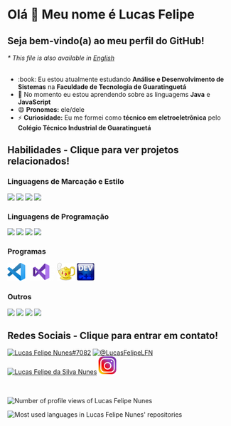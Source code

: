<html>
  <h1>Olá 👋 Meu nome é Lucas Felipe</h1>
  <h2>Seja bem-vindo(a) ao meu perfil do GitHub!</h2>
  <i>* This file is also available in <a href="README.md">English</a></i> <br> <br>
  <ul>
    <li>:book: Eu estou atualmente estudando <strong>Análise e Desenvolvimento de Sistemas</strong> na <strong>Faculdade de Tecnologia de Guaratinguetá</strong></li>
    <li>🌱 No momento eu estou aprendendo sobre as linguagems <strong>Java</strong> e <strong>JavaScript</strong></li>
    <li>😄 <strong>Pronomes:</strong> ele/dele</li>
    <li>⚡ <strong>Curiosidade:</strong> Eu me formei como <strong>técnico em eletroeletrônica</strong> pelo <strong>Colégio Técnico Industrial de Guaratinguetá</strong></li>
  </ul>
  <h2>Habilidades - Clique para ver projetos relacionados!</h2>
  <div>
    <h3>Linguagens de Marcação e Estilo</h3>
    <a href="https://github.com/search?q=user%3ALucasFelipeNunes+language%3Ahtml+fork%3Atrue+fork%3Atrue"><img src="https://cdn.jsdelivr.net/gh/devicons/devicon/icons/html5/html5-original.svg" height="40"></a>
    <a href="https://github.com/search?q=user%3ALucasFelipeNunes+language%3Acss+fork%3Atrue+fork%3Atrue"><img src="https://cdn.jsdelivr.net/gh/devicons/devicon/icons/css3/css3-original.svg" height="40"></a>
    <a href="https://github.com/search?q=user%3ALucasFelipeNunes+language%3Atex+fork%3Atrue+fork%3Atrue"><img src="https://cdn.jsdelivr.net/gh/devicons/devicon/icons/latex/latex-original.svg" height="40"></a>
    <a href="https://github.com/search?q=user%3ALucasFelipeNunes+language%3Amarkdown+fork%3Atrue+fork%3Atrue"><img src="https://cdn.jsdelivr.net/gh/devicons/devicon/icons/markdown/markdown-original.svg" height="40"></a>
  </div>
  <div>
    <h3>Linguagens de Programação</h3>
    <!--<a href="https://github.com/search?q=user%3ALucasFelipeNunes+language%3Ag+fork%3Atrue+fork%3Atrue"><img src="img/g-code.png" height="40"></a>-->
    <a href="https://github.com/search?q=user%3ALucasFelipeNunes+language%3Ac+fork%3Atrue+fork%3Atrue"><img src="https://cdn.jsdelivr.net/gh/devicons/devicon/icons/c/c-original.svg" height="40"></a>
    <a href="https://github.com/search?q=user%3ALucasFelipeNunes+language%3Ac%23+fork%3Atrue+fork%3Atrue"><img src="https://cdn.jsdelivr.net/gh/devicons/devicon/icons/csharp/csharp-original.svg" height="40"></a>
    <a href="https://github.com/search?q=user%3ALucasFelipeNunes+language%3Ajava+fork%3Atrue+fork%3Atrue"><img src="https://cdn.jsdelivr.net/gh/devicons/devicon/icons/java/java-original.svg" height="40"></a>
    <a href="https://github.com/search?q=user%3ALucasFelipeNunes+language%3Ajavascript+fork%3Atrue+fork%3Atrue"><img src="https://cdn.jsdelivr.net/gh/devicons/devicon/icons/javascript/javascript-original.svg" height="40"></a>
  </div>
  <div>
    <h3>Programas</h3>
    <a href="https://github.com/search?q=user%3ALucasFelipeNunes+topic%3Avscode+fork%3Atrue+fork%3Atrue"><img src="img/vs-code.png" alt="Visual Studio Code" height="40"/></a>
    <a href="https://github.com/search?q=user%3ALucasFelipeNunes+topic%3Avisual-studio+fork%3Atrue+fork%3Atrue"><img src="img/visual-studio.png" alt="Visual Studio" height="40"/></a>
    <a href="https://github.com/search?q=user%3ALucasFelipeNunes+topic%3Ageany+fork%3Atrue+fork%3Atrue"><img src="img/geany.png" alt="Geany" height="40"/></a>
    <a href="https://github.com/search?q=user%3ALucasFelipeNunes+topic%3Adev-cpp+fork%3Atrue+fork%3Atrue"><img src="img/dev-cpp.png" alt="Dev-C++" height="40"/></a>
  </div>
  <div>
    <h3>Outros</h3>
    <a href="https://github.com/search?q=user%3ALucasFelipeNunes+topic%3Abootstrap+fork%3Atrue+fork%3Atrue"><img src="https://cdn.jsdelivr.net/gh/devicons/devicon/icons/bootstrap/bootstrap-original.svg" height="40"></a>
    <a href="https://github.com/search?q=user%3ALucasFelipeNunes+topic%3Aarduino+fork%3Atrue+fork%3Atrue"><img src="https://cdn.jsdelivr.net/gh/devicons/devicon/icons/arduino/arduino-original.svg" height="40"></a>
    <a href="https://github.com/search?q=user%3ALucasFelipeNunes+topic%3Agit+fork%3Atrue+fork%3Atrue"><img src="https://cdn.jsdelivr.net/gh/devicons/devicon/icons/git/git-original.svg" height="40"></a>
    <a href="https://github.com/search?q=user%3ALucasFelipeNunes+topic%3Agithub+fork%3Atrue+fork%3Atrue"><img src="https://cdn.jsdelivr.net/gh/devicons/devicon/icons/github/github-original.svg" height="40"></a>
  </div>
  <h2>Redes Sociais - Clique para entrar em contato!</h3>
  <div>
    <a href="discordapp.com/users/696739208756330606"><img src="https://raw.githubusercontent.com/rahuldkjain/github-profile-readme-generator/master/src/images/icons/Social/discord.svg" alt="Lucas Felipe Nunes#7082" height="40"></a>
    <a href="https://twitter.com/LucasFelipeLFN?t=mYn7DYh7Wqjsw8fIQIkZ2g&s=09"><img src="https://raw.githubusercontent.com/rahuldkjain/github-profile-readme-generator/master/src/images/icons/Social/twitter.svg" alt="@LucasFelipeLFN" height="40"></a>
    <a href="https://www.linkedin.com/in/lucasfelipedasilvanunes"><img src="https://raw.githubusercontent.com/rahuldkjain/github-profile-readme-generator/master/src/images/icons/Social/linked-in-alt.svg" alt="Lucas Felipe da Silva Nunes" height="40"></a>
    <a href="https://instagram.com/lucas.felipe.nunes"><img src="img/instagram.png" alt="lucas.felipe.nunes" height="40"></a>
  </div>
  <br><br>
  <div>
    <p align="left"> <img src="https://komarev.com/ghpvc/?username=LucasFelipeNunes&label=Visualizações%20do%20Perfil&color=0e75b6&style=flat" alt="Number of profile views of Lucas Felipe Nunes"> </p>
  </div>
  <div>
    <img src="https://github-readme-stats.vercel.app/api/top-langs?username=LucasFelipeNunes&show_icons=true&locale=pt-br&layout=compact" alt="Most used languages in Lucas Felipe Nunes' repositories">
  </div>
</html>
